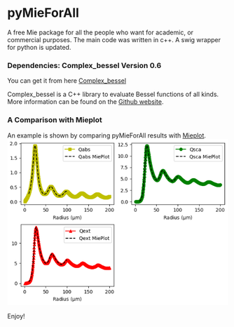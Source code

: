 # pyMieForAll
A free Mie package for all the people who want for academic, or commercial purposes.
The main code was written in c++. A swig wrapper for python is updated.

### Dependencies: Complex_bessel Version 0.6 ###

You can get it from here
[Complex_bessel](https://zenodo.org/badge/latestdoi/5354/valandil/complex_bessel)

Complex_bessel is a C++ library to evaluate Bessel functions of all kinds. More information can 
be found on the [Github website](http://valandil.github.io/complex_bessel).

### A Comparison with Mieplot ###

An example is shown by comparing pyMieForAll results with [Mieplot](http://www.philiplaven.com/mieplot.htm).
![Comparasion with MiePlot](https://github.com/MarkMa1990/pyMieForAll/blob/master/PythonInterface/Fig_compare.png)

Enjoy!
